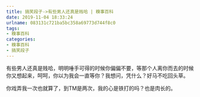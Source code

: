 ```yaml
---
title: 搞笑段子->有些男人还真是贱哈 | 糗事百科
date: 2019-11-04 18:33:24
urlname: 083131c721ba5bc358a69773d744f8c0
tags: 
- 糗事百科
categories:
- 糗事百科
- 搞笑段子
---
```

有些男人还真是贱哈，明明唾手可得的时候你偏偏不要，等那个人离你而去的时候你又想起来，呵呵，你以为我会一直等你？我想问，凭什么？好马不吃回头草。

你戏弄我一次也就算了，到TM是两次，我的心是铁打的吗？也是肉长的。


